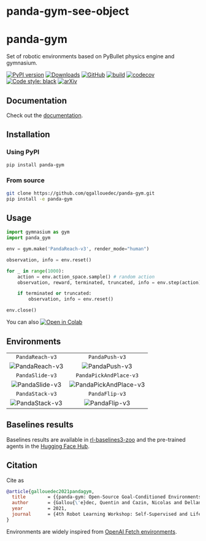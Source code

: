 # panda-gym-see-object

# panda-gym

Set of robotic environments based on PyBullet physics engine and gymnasium.

[![PyPI version](https://img.shields.io/pypi/v/panda-gym.svg?logo=pypi&logoColor=FFE873)](https://pypi.org/project/panda-gym/)
[![Downloads](https://static.pepy.tech/badge/panda-gym)](https://pepy.tech/project/panda-gym)
[![GitHub](https://img.shields.io/github/license/qgallouedec/panda-gym.svg)](LICENSE.txt)
[![build](https://github.com/qgallouedec/panda-gym/actions/workflows/build.yml/badge.svg?branch=master)](https://github.com/qgallouedec/panda-gym/actions/workflows/build.yml)
[![codecov](https://codecov.io/gh/qgallouedec/panda-gym/branch/master/graph/badge.svg?token=pv0VdsXByP)](https://codecov.io/gh/qgallouedec/panda-gym)
[![Code style: black](https://img.shields.io/badge/code%20style-black-000000.svg)](https://github.com/psf/black)
[![arXiv](https://img.shields.io/badge/cs.LG-arXiv%3A2106.13687-B31B1B.svg)](https://arxiv.org/abs/2106.13687)

## Documentation

Check out the [documentation](https://panda-gym.readthedocs.io/en/latest/).

## Installation

### Using PyPI

```bash
pip install panda-gym
```

### From source

```bash
git clone https://github.com/qgallouedec/panda-gym.git
pip install -e panda-gym
```

## Usage

```python
import gymnasium as gym
import panda_gym

env = gym.make('PandaReach-v3', render_mode="human")

observation, info = env.reset()

for _ in range(1000):
    action = env.action_space.sample() # random action
    observation, reward, terminated, truncated, info = env.step(action)

    if terminated or truncated:
        observation, info = env.reset()

env.close()
```

You can also [![Open in Colab](https://colab.research.google.com/assets/colab-badge.svg)](https://colab.research.google.com/github/qgallouedec/panda-gym/blob/master/examples/PickAndPlace.ipynb)

## Environments

|                                  |                                                |
| :------------------------------: | :--------------------------------------------: |
|         `PandaReach-v3`          |                 `PandaPush-v3`                 |
| ![PandaReach-v3](docs/_static/img/reach.png) |         ![PandaPush-v3](docs/_static/img/push.png)         |
|         `PandaSlide-v3`          |             `PandaPickAndPlace-v3`             |
| ![PandaSlide-v3](docs/_static/img/slide.png) | ![PandaPickAndPlace-v3](docs/_static/img/pickandplace.png) |
|         `PandaStack-v3`          |              `PandaFlip-v3`                    |
| ![PandaStack-v3](docs/_static/img/stack.png) | ![PandaFlip-v3](docs/_static/img/flip.png) |

## Baselines results

Baselines results are available in [rl-baselines3-zoo](https://github.com/DLR-RM/rl-baselines3-zoo) and the pre-trained agents in the [Hugging Face Hub](https://huggingface.co/sb3).

## Citation

Cite as

```bib
@article{gallouedec2021pandagym,
  title        = {{panda-gym: Open-Source Goal-Conditioned Environments for Robotic Learning}},
  author       = {Gallou{\'e}dec, Quentin and Cazin, Nicolas and Dellandr{\'e}a, Emmanuel and Chen, Liming},
  year         = 2021,
  journal      = {4th Robot Learning Workshop: Self-Supervised and Lifelong Learning at NeurIPS},
}
```

Environments are widely inspired from [OpenAI Fetch environments](https://openai.com/blog/ingredients-for-robotics-research/). 
